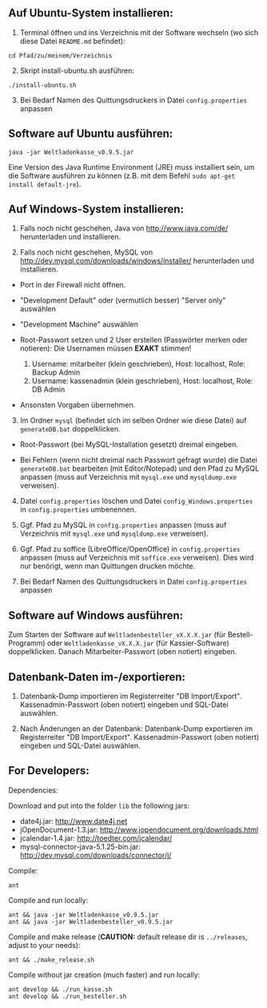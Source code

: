 Auf Ubuntu-System installieren:
-------------------------------

1. Terminal öffnen und ins Verzeichnis mit der Software wechseln (wo sich
diese Datei `README.md` befindet):
```
cd Pfad/zu/meinem/Verzeichnis
```
2. Skript install-ubuntu.sh ausführen:
```
./install-ubuntu.sh
```
3. Bei Bedarf Namen des Quittungsdruckers in Datei `config.properties` anpassen

Software auf Ubuntu ausführen:
------------------------------
```
java -jar Weltladenkasse_v0.9.5.jar
```

Eine Version des Java Runtime Environment (JRE) muss installiert sein,
um die Software ausführen zu können (z.B. mit dem Befehl `sudo apt-get install default-jre`).

Auf Windows-System installieren:
--------------------------------

1. Falls noch nicht geschehen, Java von http://www.java.com/de/ herunterladen und installieren.

2. Falls noch nicht geschehen, MySQL von http://dev.mysql.com/downloads/windows/installer/ herunterladen und installieren.

  * Port in der Firewall nicht öffnen.

  * "Development Default" oder (vermutlich besser) "Server only" auswählen

  * "Development Machine" auswählen

  * Root-Passwort setzen und 2 User erstellen (Passwörter merken oder notieren):
  Die Usernamen müssen **EXAKT** stimmen!
    1. Username: mitarbeiter (klein geschrieben), Host: localhost, Role: Backup Admin
    2. Username: kassenadmin (klein geschrieben), Host: localhost, Role: DB Admin

  * Ansonsten Vorgaben übernehmen.

3. Im Ordner `mysql` (befindet sich im selben Ordner wie diese Datei) auf `generateDB.bat` doppelklicken.

  * Root-Passwort (bei MySQL-Installation gesetzt) dreimal eingeben.

  * Bei Fehlern (wenn nicht dreimal nach Passwort gefragt wurde) die Datei
  `generateDB.bat` bearbeiten (mit Editor/Notepad) und den Pfad zu MySQL
  anpassen (muss auf Verzeichnis mit `mysql.exe` und `mysqldump.exe`
  verweisen).

4. Datei `config.properties` löschen und Datei `config_Windows.properties` in `config.properties` umbenennen.

5. Ggf. Pfad zu MySQL in `config.properties` anpassen (muss auf Verzeichnis mit `mysql.exe` und
      `mysqldump.exe` verweisen).

6. Ggf. Pfad zu soffice (LibreOffice/OpenOffice) in `config.properties`
   anpassen (muss auf Verzeichnis mit `soffice.exe` verweisen). Dies wird
   nur benörigt, wenn man Quittungen drucken möchte.

7. Bei Bedarf Namen des Quittungsdruckers in Datei `config.properties` anpassen

Software auf Windows ausführen:
-------------------------------

Zum Starten der Software auf `Weltladenbesteller_vX.X.X.jar` (für
Bestell-Programm) oder `Weltladenkasse_vX.X.X.jar` (für Kassier-Software)
doppelklicken. Danach Mitarbeiter-Passwort (oben notiert) eingeben.

Datenbank-Daten im-/exportieren:
--------------------------------

1. Datenbank-Dump importieren im Registerreiter "DB Import/Export".
   Kassenadmin-Passwort (oben notiert) eingeben und SQL-Datei auswählen.

2. Nach Änderungen an der Datenbank: Datenbank-Dump exportieren im Registerreiter "DB Import/Export".
   Kassenadmin-Passwort (oben notiert) eingeben und SQL-Datei auswählen.

For Developers:
---------------

Dependencies:

Download and put into the folder `lib` the following jars:

* date4j.jar: http://www.date4j.net
* jOpenDocument-1.3.jar: http://www.jopendocument.org/downloads.html
* jcalendar-1.4.jar: http://toedter.com/jcalendar/
* mysql-connector-java-5.1.25-bin.jar: http://dev.mysql.com/downloads/connector/j/

Compile:
```
ant
```

Compile and run locally:
```
ant && java -jar Weltladenkasse_v0.9.5.jar
ant && java -jar Weltladenbesteller_v0.9.5.jar
```

Compile and make release (**CAUTION:** default release dir is `../releases`, adjust to your needs):
```
ant && ./make_release.sh
```

Compile without jar creation (much faster) and run locally:
```
ant develop && ./run_kasse.sh
ant develop && ./run_besteller.sh
```
